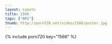 ```yaml
--- 
layout: sieutv
title: 1566
tags: ["001"]
thumb: http://porn720.net/video/1566/poster.jpg
---
```

{% include porn720 key="1566" %} 
